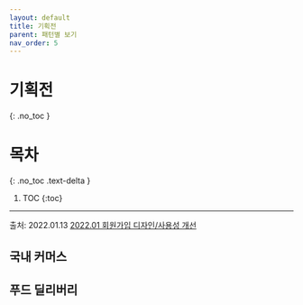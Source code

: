 ```yaml
---
layout: default
title: 기획전
parent: 패턴별 보기
nav_order: 5
---
```


# 기획전
{: .no_toc }

# 목차
{: .no_toc .text-delta }

1. TOC
{:toc}

---

출처: 2022.01.13 
[2022.01 회원가입 디자인/사용성 개선](https://wiki.woowa.in/pages/viewpage.action?pageId=302285938)

## 국내 커머스

## 푸드 딜리버리
